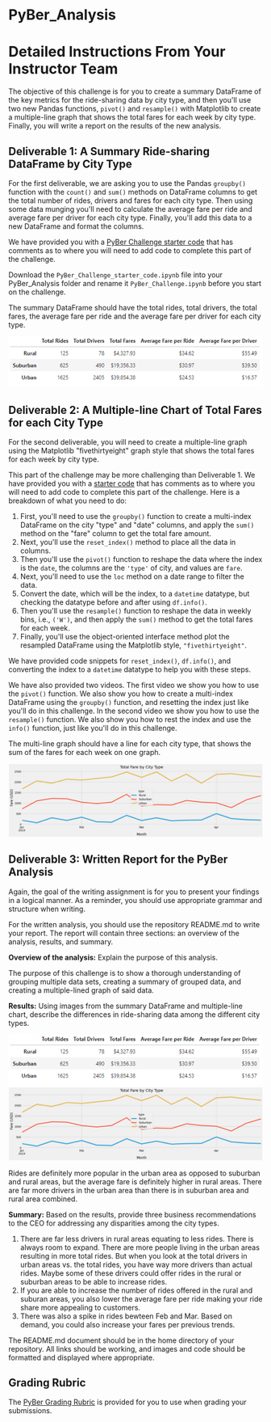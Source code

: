 # PyBer_Analysis
# Detailed Instructions From Your Instructor Team

The objective of this challenge is for you to create a summary DataFrame of the key metrics for the ride-sharing data by city type, and then you'll use two new Pandas functions, `pivot()` and `resample()` with Matplotlib to create a multiple-line graph that shows the total fares for each week by city type. Finally, you will write a report on the results of the new analysis.

## Deliverable 1: A Summary Ride-sharing DataFrame by City Type

For the first deliverable, we are asking you to use the Pandas `groupby()` function with the `count()` and `sum()` methods on DataFrame columns to get the total number of rides, drivers and fares for each city type. Then using some data munging you'll need to calculate the average fare per ride and average fare per driver for each city type. Finally, you'll add this data to a new DataFrame and format the columns.

We have provided you with a [PyBer Challenge starter code](PyBer_Challenge_starter_code.ipynb) that has comments as to where you will need to add code to complete this part of the challenge.

Download the `PyBer_Challenge_starter_code.ipynb` file into your PyBer_Analysis folder and rename it `PyBer_Challenge.ipynb` before you start on the challenge.

The summary DataFrame should have the total rides, total drivers, the total fares, the average fare per ride and the average fare per driver for each city type.

![summary dataframe.png](https://github.com/tabathamurray/PyBer_Analysis/blob/9252ead08d25d21c5aca8f38401493d4688573f9/summary%20dataframe.PNG)

## Deliverable 2: A Multiple-line Chart of Total Fares for each City Type

For the second deliverable, you will need to create a multiple-line graph using the Matplotlib "fivethirtyeight" graph style that shows the total fares for each week by city type.

This part of the challenge may be more challenging than Deliverable 1. We have provided you with a [starter code](PyBer_Challenge_starter_code.ipynb) that has comments as to where you will need to add code to complete this part of the challenge. Here is a breakdown of what you need to do:

1. First, you'll need to use the `groupby()` function to create a multi-index DataFrame on the city "type" and "date" columns, and apply the `sum()` method on the "fare" column to get the total fare amount.
2. Next, you'll use the `reset_index()` method to place all the data in columns.
3. Then you'll use the `pivot()` function to reshape the data where the index is the `date`, the columns are the `'type'` of city, and values are `fare`.
4. Next, you'll need to use the `loc` method on a date range to filter the data.
5. Convert the date, which will be the index, to a `datetime` datatype, but checking the datatype before and after using `df.info()`.
6. Then you'll use the `resample()` function to reshape the data in weekly bins, i.e., `('W')`, and then apply the `sum()` method to get the total fares for each week.
7. Finally, you'll use the object-oriented interface method plot the resampled DataFrame using the Matplotlib style, `"fivethirtyeight"`.

We have provided code snippets for `reset_index()`, `df.info()`, and converting the index to a `datetime` datatype to help you with these steps.

We have also provided two videos. The first video we show you how to use the `pivot()` function. We also show you how to create a multi-index DataFrame using the `groupby()` function, and resetting the index just like you'll do in this challenge. In the second video we show you how to use the `resample()` function. We also show you how to rest the index and use the `info()` function, just like you'll do in this challenge.

The multi-line graph should have a line for each city type, that shows the sum of the fares for each week on one graph.

![multi_line_graph.png](https://github.com/tabathamurray/PyBer_Analysis/blob/b892046ce2b83b8b44afa2fa6c561a434e5f0ebc/multi_line_graph.PNG)

## Deliverable 3: Written Report for the PyBer Analysis

Again, the goal of the writing assignment is for you to present your findings in a logical manner. As a reminder, you should use appropriate grammar and structure when writing.

For the written analysis, you should use the repository README.md to write your report. The report will contain three sections: an overview of the analysis, results, and summary.

**Overview of the analysis:** Explain the purpose of this analysis.

The purpose of this challenge is to show a thorough understanding of grouping multiple data sets, creating a summary of grouped data, and creating a multiple-lined graph of said data.

**Results:** Using images from the summary DataFrame and multiple-line chart, describe the differences in ride-sharing data among the different city types.

![summary dataframe.png](https://github.com/tabathamurray/PyBer_Analysis/blob/9252ead08d25d21c5aca8f38401493d4688573f9/summary%20dataframe.PNG)
![multi_line_graph.png](https://github.com/tabathamurray/PyBer_Analysis/blob/b892046ce2b83b8b44afa2fa6c561a434e5f0ebc/multi_line_graph.PNG)

Rides are definitely more popular in the urban area as opposed to suburban and rural areas, but the average fare is definitely higher in rural areas. There are far more drivers in the urban area than there is in suburban area and rural area combined.

**Summary:** Based on the results, provide three business recommendations to the CEO for addressing any disparities among the city types.

1. There are far less drivers in rural areas equating to less rides. There is always room to expand. There are more people living in the urban areas resulting in more total rides. But when you look at the total drivers in urban areas vs. the total rides, you have way more drivers than actual rides. Maybe some of these drivers could offer rides in the rural or suburban areas to be able to increase rides.
2. If you are able to increase the number of rides offered in the rural and suburan areas, you also lower the average fare per ride making your ride share more appealing to customers.
3. There was also a spike in rides bewteen Feb and Mar. Based on demand, you could also increase your fares per previous trends.

The README.md document should be in the home directory of your repository. All links should be working, and images and code should be formatted and displayed where appropriate.

## Grading Rubric

The [PyBer Grading Rubric](Module_5_Challenge_Grading_Rubric.pdf) is provided for you to use when grading your submissions.
